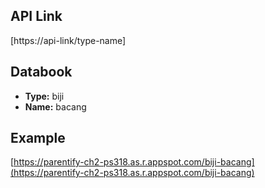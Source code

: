 ## API Link
[https://api-link/type-name]

## Databook
- **Type:** biji
- **Name:** bacang

## Example
[https://parentify-ch2-ps318.as.r.appspot.com/biji-bacang](https://parentify-ch2-ps318.as.r.appspot.com/biji-bacang)
